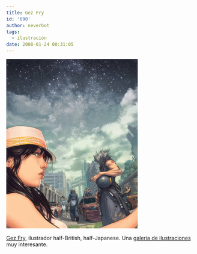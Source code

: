 ```yaml
---
title: Gez Fry
id: '690'
author: neverbot
tags:
  - ilustración
date: 2008-01-24 00:31:05
---
```


![Gez Fry - Drifting](./gez-fry/gez_drifting.jpg "Gez Fry - Drifting")

[Gez Fry](http://www.gezfry.com/), ilustrador half-British, half-Japanese. Una [galería de ilustraciones](http://www.gezfry.com/gallery.shtml) muy interesante.